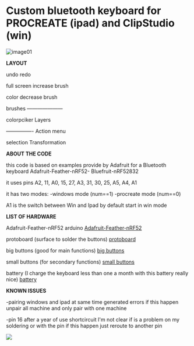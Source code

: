 # Custom bluetooth keyboard for PROCREATE (ipad) and ClipStudio (win)


![image01](https://github.com/Roboxtools/Art_tools/blob/master/image03.jpg?raw=true)

**LAYOUT**

 undo                    redo

full screen      increase brush

color            decrease brush

brushes         ———————

colorpciker         Layers

—————-         Action menu

selection      Transformation



**ABOUT THE CODE**

this code is based on examples provide by Adafruit for a Bluetooth keyboard 
Adafruit-Feather-nRF52- Bluefruit-nRF52832

it uses pins
A2, 11, A0, 15, 27, A3, 31, 30, 25, A5, A4, A1

it has two modes:
-windows mode (num==1)
-procreate mode (num==0)

A1 is the switch between Win and Ipad by default start in win mode


**LIST OF HARDWARE**
 
Adafruit-Feather-nRF52 arduino
[Adafruit-Feather-nRF52](https://www.amazon.co.uk/Adafruit-Feather-nRF52-Bluefruit-nRF52832/dp/B07DM1WVM3/ref=sr_1_1?s=electronics&ie=UTF8&qid=1548008745&sr=1-1&keywords=adafruit+nrf52)

protoboard (surface to solder the buttons)
[protoboard](https://www.adafruit.com/product/2884)

big buttons (good for main functions)
[big buttons](https://www.adafruit.com/product/1119)

small buttons (for secondary functions)
[small buttons](https://www.adafruit.com/product/367)

battery (I charge the keyboard less than one a month with this battery really nice)
[battery](https://www.amazon.co.uk/gp/product/B00NAOS8Z2?pf_rd_p=71cb17e9-f468-4d3f-94d5-a0de44c50a7e&pf_rd_r=0S9T4CG8A57GR8RSJ9ZD)


**KNOWN ISSUES**

-pairing windows and ipad at same time generated errors if this happen unpair all machine and only pair with one machine

-pin 16 after a year of use shortcircuit I'm not clear if is a problem on my soldering or with the pin if this happen just reroute to another pin


[![](http://img.youtube.com/vi/9TROEPfZXaY/0.jpg)](http://www.youtube.com/watch?v=9TROEPfZXaY "")
